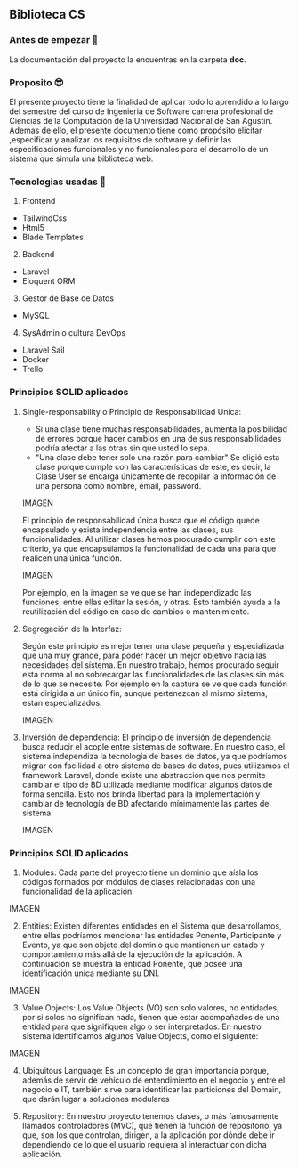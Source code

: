 ## **Biblioteca CS**

### **Antes de empezar 🚀**
La documentación del proyecto la encuentras en la carpeta **doc**.

### **Proposito 😎**

El presente proyecto tiene la finalidad de aplicar todo lo aprendido a lo largo del semestre del curso de Ingenieria de Software carrera profesional de Ciencias de la Computación de la Universidad Nacional de San Agustín.
Ademas de ello, el presente documento tiene como propósito elicitar ,especificar y analizar los requisitos de software y definir las especificaciones funcionales y no funcionales para el desarrollo de un sistema que simula una biblioteca web.

### **Tecnologias usadas 🦾**
1. Frontend
- TailwindCss
- Html5
- Blade Templates
2. Backend
- Laravel
- Eloquent ORM
3. Gestor de Base de Datos
- MySQL
4. SysAdmin o cultura DevOps
- Laravel Sail
- Docker
- Trello


### **Principios SOLID aplicados**
1. Single-responsability o Principio de Responsabilidad Unica:
    * Si una clase tiene muchas responsabilidades, aumenta la posibilidad de errores porque hacer cambios en una de sus responsabilidades podría afectar a las otras sin que usted lo sepa.
    * "Una clase debe tener solo una razón para cambiar" Se eligió esta clase porque cumple con las características de este, es decir, la Clase User se encarga únicamente de recopilar la información de una persona como nombre, email, password.

    IMAGEN

    El principio de responsabilidad única busca que el código quede encapsulado y exista independencia entre las clases, sus funcionalidades. Al utilizar clases hemos procurado cumplir con este criterio, ya que encapsulamos la funcionalidad de cada una para que realicen una única función.

    IMAGEN

    Por ejemplo, en la imagen se ve que se han independizado las funciones, entre ellas editar la sesión, y otras. Esto también ayuda a la reutilización del código en caso de cambios o mantenimiento.

2. Segregación de la Interfaz:

    Según este principio es mejor tener una clase pequeña y especializada que una muy grande, para poder hacer un mejor objetivo hacia las necesidades del sistema. En nuestro trabajo, hemos procurado seguir esta norma al no sobrecargar las funcionalidades de las clases sin más de lo que se necesite. Por ejemplo en la captura se ve que cada función está dirigida a un único fin, aunque pertenezcan al mismo sistema, estan especializados.

    IMAGEN

3. Inversión de dependencia:
    El principio de inversión de dependencia busca reducir el acople entre sistemas de software. En nuestro caso, el sistema independiza la tecnología de bases de datos, ya que podríamos migrar con facilidad a otro sistema de bases de datos, pues utilizamos el framework Laravel, donde existe una abstracción que nos permite cambiar el tipo de BD utilizada mediante modificar algunos datos de forma sencilla. Esto nos brinda libertad para la implementación y cambiar de tecnología de BD afectando mínimamente las partes del sistema.

    IMAGEN


### **Principios SOLID aplicados**
1. Modules: Cada parte del proyecto tiene un dominio que aísla los códigos formados por módulos de clases relacionadas con una funcionalidad de la aplicación.

IMAGEN

2. Entities: 
Existen diferentes entidades en el Sistema que desarrollamos, entre ellas podríamos mencionar las entidades Ponente, Participante y Evento, ya que son objeto del dominio que mantienen un estado y comportamiento más allá de la ejecución de la aplicación. A continuación se muestra la entidad Ponente, que posee una identificación única mediante su DNI.

IMAGEN

3. Value Objects:
Los Value Objects (VO) son solo valores, no entidades, por si solos no significan nada, tienen que estar acompañados de una entidad para que signifiquen algo o ser interpretados. En nuestro sistema identificamos algunos Value Objects, como el siguiente:

IMAGEN

4. Ubiquitous Language:
Es un concepto de gran importancia porque, además de servir de vehículo de entendimiento en el negocio y entre el negocio e IT, también sirve para identificar las particiones del Domain, que darán lugar a soluciones modulares

5. Repository:
En nuestro proyecto tenemos clases, o más famosamente llamados controladores (MVC), que tienen la función de repositorio, ya que, son los que controlan, dirigen, a la aplicación por dónde debe ir dependiendo de lo que el usuario requiera al interactuar con dicha aplicación.
